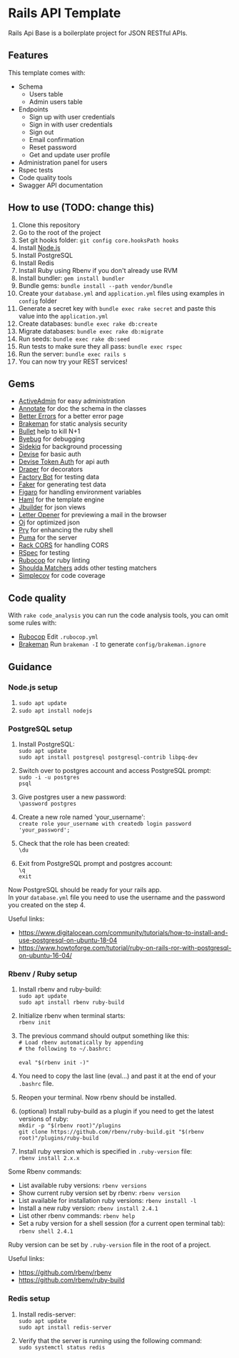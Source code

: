 # Rails API Template

Rails Api Base is a boilerplate project for JSON RESTful APIs.

## Features

This template comes with:
- Schema
  - Users table
  - Admin users table
- Endpoints
  - Sign up with user credentials
  - Sign in with user credentials
  - Sign out
  - Email confirmation
  - Reset password
  - Get and update user profile
- Administration panel for users
- Rspec tests
- Code quality tools
- Swagger API documentation

## How to use (TODO: change this)

1. Clone this repository
2. Go to the root of the project
3. Set git hooks folder: `git config core.hooksPath hooks`
4. Install [Node.js](#nodejs)
5. Install PostgreSQL
6. Install Redis
7. Install Ruby using Rbenv if you don't already use RVM
8. Install bundler: `gem install bundler`
9. Bundle gems: `bundle install --path vendor/bundle`
10. Create your `database.yml` and `application.yml` files using examples in `config` folder
11. Generate a secret key with `bundle exec rake secret` and paste this value into the `application.yml`
12. Create databases: `bundle exec rake db:create`
13. Migrate databases: `bundle exec rake db:migrate`
14. Run seeds: `bundle exec rake db:seed`
15. Run tests to make sure they all pass: `bundle exec rspec`
16. Run the server: `bundle exec rails s`
17. You can now try your REST services!

## Gems

- [ActiveAdmin](https://github.com/activeadmin/activeadmin) for easy administration
- [Annotate](https://github.com/ctran/annotate_models) for doc the schema in the classes
- [Better Errors](https://github.com/charliesome/better_errors) for a better error page
- [Brakeman](https://github.com/presidentbeef/brakeman) for static analysis security
- [Bullet](https://github.com/flyerhzm/bullet) help to kill N+1
- [Byebug](https://github.com/deivid-rodriguez/byebug) for debugging
- [Sidekiq](https://github.com/mperham/sidekiq) for background processing
- [Devise](https://github.com/plataformatec/devise) for basic auth
- [Devise Token Auth](https://github.com/lynndylanhurley/devise_token_auth) for api auth
- [Draper](https://github.com/drapergem/draper) for decorators
- [Factory Bot](https://github.com/thoughtbot/factory_bot) for testing data
- [Faker](https://github.com/stympy/faker) for generating test data
- [Figaro](https://github.com/laserlemon/figaro) for handling environment variables
- [Haml](https://github.com/haml/haml) for the template engine
- [Jbuilder](https://github.com/rails/jbuilder) for json views
- [Letter Opener](https://github.com/ryanb/letter_opener) for previewing a mail in the browser
- [Oj](https://github.com/ohler55/oj) for optimized json
- [Pry](https://github.com/pry/pry) for enhancing the ruby shell
- [Puma](https://github.com/puma/puma) for the server
- [Rack CORS](https://github.com/cyu/rack-cors) for handling CORS
- [RSpec](https://github.com/rspec/rspec) for testing
- [Rubocop](https://github.com/bbatsov/rubocop/) for ruby linting
- [Shoulda Matchers](https://github.com/thoughtbot/shoulda-matchers) adds other testing matchers
- [Simplecov](https://github.com/colszowka/simplecov) for code coverage

## Code quality

With `rake code_analysis` you can run the code analysis tools, you can omit some rules with:

- [Rubocop](https://github.com/bbatsov/rubocop/blob/master/config/default.yml) Edit `.rubocop.yml`
- [Brakeman](https://github.com/presidentbeef/brakeman) Run `brakeman -I` to generate `config/brakeman.ignore`

## Guidance

### <a name="nodejs"></a> Node.js setup

1. `sudo apt update`
2. `sudo apt install nodejs`

### PostgreSQL setup

1. Install PostgreSQL:\
    `sudo apt update`\
    `sudo apt install postgresql postgresql-contrib libpq-dev`

2. Switch over to postgres account and access PostgreSQL prompt:\
    `sudo -i -u postgres`\
    `psql`

3. Give postgres user a new password:\
    `\password postgres`

4. Create a new role named 'your_username':\
    `create role your_username with createdb login password 'your_password';`

5. Check that the role has been created:\
    `\du`

6. Exit from PostgreSQL prompt and postgres account:\
    `\q`\
    `exit`

Now PostgreSQL should be ready for your rails app.\
In your `database.yml` file you need to use the username and the password you created on the step 4.

Useful links:
  - https://www.digitalocean.com/community/tutorials/how-to-install-and-use-postgresql-on-ubuntu-18-04
  - https://www.howtoforge.com/tutorial/ruby-on-rails-ror-with-postgresql-on-ubuntu-16-04/

### Rbenv / Ruby setup

1. Install rbenv and ruby-build:\
    `sudo apt update`\
    `sudo apt install rbenv ruby-build`

2. Initialize rbenv when terminal starts:\
    `rbenv init`

3. The previous command should output something like this:\
    `# Load rbenv automatically by appending`\
    `# the following to ~/.bashrc:`\
    \
    `eval "$(rbenv init -)"`

4. You need to copy the last line (eval...) and past it at the end of your `.bashrc` file.

5. Reopen your terminal. Now rbenv should be installed.

6. (optional) Install ruby-build as a plugin if you need to get the latest versions of ruby:\
	  `mkdir -p "$(rbenv root)"/plugins`\
	  `git clone https://github.com/rbenv/ruby-build.git "$(rbenv root)"/plugins/ruby-build`

7. Install ruby version which is specified in `.ruby-version` file:\
    `rbenv install 2.x.x`

Some Rbenv commands:
- List available ruby versions: `rbenv versions`
- Show current ruby version set by rbenv: `rbenv version`
- List available for installation ruby versions: `rbenv install -l`
- Install a new ruby version: `rbenv install 2.4.1`
- List other rbenv commands: `rbenv help`
- Set a ruby version for a shell session (for a current open terminal tab): `rbenv shell 2.4.1`

Ruby version can be set by `.ruby-version` file in the root of a project.

Useful links:
- https://github.com/rbenv/rbenv
- https://github.com/rbenv/ruby-build

### Redis setup

1. Install redis-server:\
    `sudo apt update`\
    `sudo apt install redis-server`

2. Verify that the server is running using the following command:\
    `sudo systemctl status redis`

